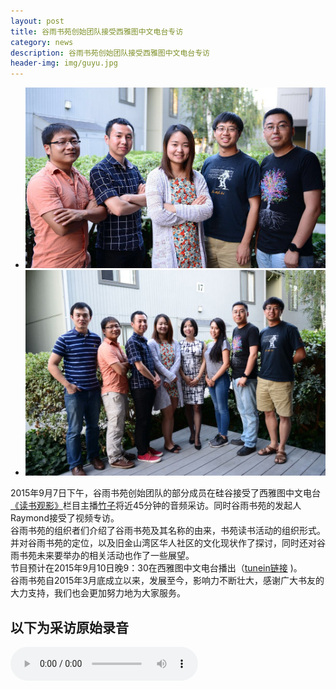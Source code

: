 ```yaml
---
layout: post
title: 谷雨书苑创始团队接受西雅图中文电台专访
category: news
description: 谷雨书苑创始团队接受西雅图中文电台专访
header-img: img/guyu.jpg 
---
```


<ul class="uk-slideshow" data-uk-slideshow="{autoplay:true, kenburns:true}">
    <li><img src="/img/interview.jpg" width="" height="" alt=""></li>
    <li><img src="/img/interview1.jpg" width="" height="" alt=""></li>
</ul>

2015年9月7日下午，谷雨书苑创始团队的部分成员在硅谷接受了西雅图中文电台[《读书观影》](http://chineseradioseattle.com/books_movies/)栏目主播[竹子](http://chineseradioseattle.com/djs/)将近45分钟的音频采访。同时谷雨书苑的发起人Raymond接受了视频专访。  
谷雨书苑的组织者们介绍了谷雨书苑及其名称的由来，书苑读书活动的组织形式。并对谷雨书苑的定位，以及旧金山湾区华人社区的文化现状作了探讨，同时还对谷雨书苑未来要举办的相关活动也作了一些展望。  
节目预计在2015年9月10日晚9：30在西雅图中文电台播出（[tunein链接](http://tunein.com/radio/KKNW-1150-s33547/) )。  
谷雨书苑自2015年3月底成立以来，发展至今，影响力不断壮大，感谢广大书友的大力支持，我们也会更加努力地为大家服务。

## 以下为采访原始录音

<audio controls="controls">
   <source src="{{site.www-data-url}}/audio/2015-09-07-interview.mp3" type="audio/mpeg">
 Your browser does not support the audio element.
</audio>

[谷雨书苑]:    http://valleyrain.org  "谷雨书苑"
